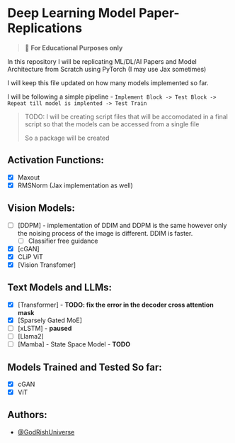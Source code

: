 # Deep Learning Model Paper-Replications

> 📝  **For Educational Purposes only**

In this repository I will be replicating ML/DL/AI Papers and Model Architecture from Scratch using PyTorch (I may use Jax sometimes)

I will keep this file updated on how many models implemented so far.

I will be following a simple pipeline - `Implement Block -> Test Block -> Repeat till model is implented -> Test Train`

> TODO: I will be creating script files that will be accomodated in a final script so that the models can be accessed from a single file
>
> So a package will be created

## Activation Functions:

* [X] Maxout
* [X] RMSNorm (Jax implementation as well)

## Vision Models:

* [ ] [DDPM] - implementation of DDIM and DDPM is the same however only the noising process of the image is different. DDIM is faster.
  * [ ] Classifier free guidance
* [X] [cGAN]
* [X] CLiP ViT
* [X] [Vision Transfomer]

## Text Models and LLMs:

* [X] [Transformer] - **TODO: fix the error in the decoder cross attention mask**
* [X] [Sparsely Gated MoE]
* [ ] [xLSTM] - **paused**
* [ ] [Llama2]
* [ ] [Mamba] - State Space Model - **TODO**

## Models Trained and Tested So far:

* [X] cGAN
* [X] ViT

## Authors:

- [@GodRishUniverse](https://github.com/GodRishUniverse)
